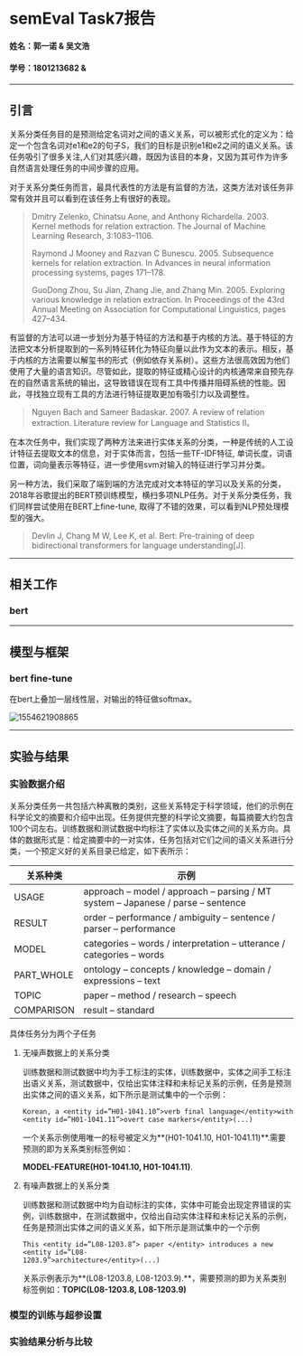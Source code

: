 # semEval Task7报告

#### 姓名：郭一诺 & 吴文浩

#### 学号：1801213682 &

----

## 引言

关系分类任务目的是预测给定名词对之间的语义关系，可以被形式化的定义为：给定一个包含名词对e1和e2的句子S，我们的目标是识别e1和e2之间的语义关系。该任务吸引了很多关注,人们对其感兴趣，既因为该目的本身，又因为其可作为许多自然语言处理任务的中间步骤的应用。

对于关系分类任务而言，最具代表性的方法是有监督的方法，这类方法对该任务非常有效并且可以看到在该任务上有很好的表现。 

> Dmitry Zelenko, Chinatsu Aone, and Anthony Richardella. 2003. Kernel methods for relation extraction. The
> Journal of Machine Learning Research, 3:1083–1106.
>
> Raymond J Mooney and Razvan C Bunescu. 2005. Subsequence kernels for relation extraction. In Advances in
> neural information processing systems, pages 171–178.
>
> GuoDong Zhou, Su Jian, Zhang Jie, and Zhang Min. 2005. Exploring various knowledge in relation extraction.
> In Proceedings of the 43rd Annual Meeting on Association for Computational Linguistics, pages 427–434.

有监督的方法可以进一步划分为基于特征的方法和基于内核的方法。基于特征的方法把文本分析提取到的一系列特征转化为特征向量以此作为文本的表示。相反，基于内核的方法需要以解玺书的形式（例如依存关系树）。这些方法很高效因为他们使用了大量的语言知识。尽管如此，提取的特征或精心设计的内核通常来自预先存在的自然语言系统的输出，这导致错误在现有工具中传播并阻碍系统的性能。因此，寻找独立现有工具的方法进行特征提取更加有吸引力以及调整性。

> Nguyen Bach and Sameer Badaskar. 2007. A review of relation extraction. Literature review for Language and
> Statistics II。

在本次任务中，我们实现了两种方法来进行实体关系的分类，一种是传统的人工设计特征去提取文本的信息，对于实体而言，包括一些TF-IDF特征, 单词长度，词语位置，词向量表示等特征，进一步使用svm对输入的特征进行学习并分类。

另一种方法，我们采取了端到端的方法完成对文本特征的学习以及关系的分类，2018年谷歌提出的BERT预训练模型，横扫多项NLP任务。对于关系分类任务，我们同样尝试使用在BERT上fine-tune, 取得了不错的效果，可以看到NLP预处理模型的强大。

> Devlin J, Chang M W, Lee K, et al. Bert: Pre-training of deep bidirectional transformers for language understanding[J]. 

-----

## 相关工作

### bert





---

## 模型与框架

### bert fine-tune

在bert上叠加一层线性层，对输出的特征做softmax。

![1554621908865](C:\Users\v-yinguo\AppData\Roaming\Typora\typora-user-images\1554621908865.png)



----

## 实验与结果

### 实验数据介绍

关系分类任务一共包括六种离散的类别，这些关系特定于科学领域，他们的示例在科学论文的摘要和介绍中出现。任务提供完整的科学论文摘要，每篇摘要大约包含100个词左右。训练数据和测试数据中均标注了实体以及实体之间的关系方向。具体的数据形式是：给定摘要中的一对实体，任务包括对它们之间的语义关系进行分类，一个预定义好的关系目录已给定，如下表所示：

| 关系种类   | 示例                                                         |
| ---------- | ------------------------------------------------------------ |
| USAGE      | approach – model / approach – parsing / MT system – Japanese / parse – sentence |
| RESULT     | order – performance / ambiguity – sentence / parser – performance |
| MODEL      | categories – words / interpretation – utterance / categories – words |
| PART_WHOLE | ontology – concepts / knowledge – domain /  expressions – text |
| TOPIC      | paper – method / research – speech                           |
| COMPARISON | result – standard                                            |

具体任务分为两个子任务

1. 无噪声数据上的关系分类

   训练数据和测试数据中均为手工标注的实体，训练数据中，实体之间手工标注出语义关系，测试数据中，仅给出实体注释和未标记关系的示例，任务是预测出实体之间的语义关系，如下所示是测试集中的一个示例：

   ```
   Korean, a <entity id=”H01-1041.10”>verb final language</entity>with <entity id=”H01-1041.11”>overt case markers</entity>(...)
   ```

   一个关系示例使用唯一的标号被定义为**(H01-1041.10, H01-1041.11)**.需要预测的即为关系类别标签例如：

    **MODEL-FEATURE(H01-1041.10, H01-1041.11)**.

   

2. 有噪声数据上的关系分类

   训练数据和测试数据中均为自动标注的实体，实体中可能会出现定界错误的实例，训练数据中，在测试数据中，仅给出自动实体注释和未标记关系的示例，任务是预测出实体之间的语义关系，如下所示是测试集中的一个示例

   ```
   This <entity id=”L08-1203.8”> paper </entity> introduces a new <entity id=”L08-
   1203.9”>architecture</entity>(...)
   ```

   关系示例表示为**(L08-1203.8, L08-1203.9).**，需要预测的即为关系类别标签例如：**TOPIC(L08-1203.8, L08-1203.9)**

### 模型的训练与超参设置



### 实验结果分析与比较





